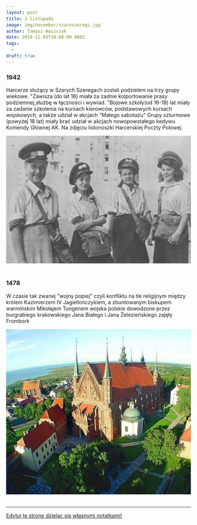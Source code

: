 ```yaml
---
layout: post
title: 3 listopada
image: img/november/szareszeregi.jpg
author: Tomasz Waszczyk
date: 2019-11-03T10:00:00.000Z
tags:
  - 
draft: true
---
```


### 1942

Harcerze służący w Szarych Szeregach zostali podzieleni na trzy grupy wiekowe.
"Zawisza (do lat 16) miała za zadnie kolportowanie prasy podziemnej,służbę w łączności i wywiad.
"Bojowe szkoły(od 16-18) lat miały za zadanie szkolenia na kursach kierowców, podstawowych kursach wojskowych, a także udział w akcjach "Małego sabotażu"
Grupy szturmowe (powyżej 18 lat) miały brać udział w akcjach nowopowstałego kedywu Komendy Głównej AK.
Na zdjęciu listonoszki Harcerskiej Poczty
Polowej.

<img src="./img/november/szareszeregi.jpg"/><br><br>

### 1478

W czasie tak zwanej "wojny popiej" czyli konfliktu na tle religijnym między królem Kazimierzem IV Jagiellończykiem, a zbuntowanym biskupem warmińskim  Mikołajem Tungenem wojska polskie dowodzone przez burgrabiego krakowskiego Jana Białego i Jana Żelezieńskiego zajęły Frombork

<img src="./img/november/wojnapopiej.jpg"/><br><br>

---

<a href="https://github.com/TomaszWaszczyk/historia.waszczyk.com/edit/master/src/content/november-3.md" target="_blank">Edytuj tę stronę dzieląc się własnymi notatkami!</a>
